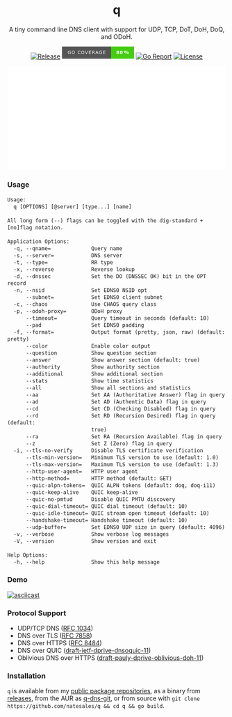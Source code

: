 <div align="center">
<h1>q</h1>

A tiny command line DNS client with support for UDP, TCP, DoT, DoH, DoQ, and ODoH.

[![Release](https://img.shields.io/github/v/release/natesales/q?style=for-the-badge)](https://github.com/natesales/q/releases)
![Coverage](coverage_badge.png)
[![Go Report](https://goreportcard.com/badge/github.com/natesales/q?style=for-the-badge)](https://goreportcard.com/report/github.com/natesales/q)
[![License](https://img.shields.io/github/license/natesales/q?style=for-the-badge)](https://raw.githubusercontent.com/natesales/q/main/LICENSE)

![q screenshot](carbon.svg)
</div>

### Usage
```
Usage:
  q [OPTIONS] [@server] [type...] [name]

All long form (--) flags can be toggled with the dig-standard +[no]flag notation.

Application Options:
  -q, --qname=             Query name
  -s, --server=            DNS server
  -t, --type=              RR type
  -x, --reverse            Reverse lookup
  -d, --dnssec             Set the DO (DNSSEC OK) bit in the OPT record
  -n, --nsid               Set EDNS0 NSID opt
      --subnet=            Set EDNS0 client subnet
  -c, --chaos              Use CHAOS query class
  -p, --odoh-proxy=        ODoH proxy
      --timeout=           Query timeout in seconds (default: 10)
      --pad                Set EDNS0 padding
  -f, --format=            Output format (pretty, json, raw) (default: pretty)
      --color              Enable color output
      --question           Show question section
      --answer             Show answer section (default: true)
      --authority          Show authority section
      --additional         Show additional section
      --stats              Show time statistics
      --all                Show all sections and statistics
      --aa                 Set AA (Authoritative Answer) flag in query
      --ad                 Set AD (Authentic Data) flag in query
      --cd                 Set CD (Checking Disabled) flag in query
      --rd                 Set RD (Recursion Desired) flag in query (default:
                           true)
      --ra                 Set RA (Recursion Available) flag in query
      --z                  Set Z (Zero) flag in query
  -i, --tls-no-verify      Disable TLS certificate verification
      --tls-min-version=   Minimum TLS version to use (default: 1.0)
      --tls-max-version=   Maximum TLS version to use (default: 1.3)
      --http-user-agent=   HTTP user agent
      --http-method=       HTTP method (default: GET)
      --quic-alpn-tokens=  QUIC ALPN tokens (default: doq, doq-i11)
      --quic-keep-alive    QUIC keep-alive
      --quic-no-pmtud      Disable QUIC PMTU discovery
      --quic-dial-timeout= QUIC dial timeout (default: 10)
      --quic-idle-timeout= QUIC stream open timeout (default: 10)
      --handshake-timeout= Handshake timeout (default: 10)
      --udp-buffer=        Set EDNS0 UDP size in query (default: 4096)
  -v, --verbose            Show verbose log messages
  -V, --version            Show version and exit

Help Options:
  -h, --help               Show this help message
```

### Demo

[![asciicast](https://asciinema.org/a/XdWPPvZgx4hEBFwGnGwL13bsZ.svg)](https://asciinema.org/a/XdWPPvZgx4hEBFwGnGwL13bsZ)

### Protocol Support

- UDP/TCP DNS ([RFC 1034](https://tools.ietf.org/html/rfc1034))
- DNS over TLS ([RFC 7858](https://tools.ietf.org/html/rfc7858))
- DNS over HTTPS ([RFC 8484](https://tools.ietf.org/html/rfc8484))
- DNS over QUIC ([draft-ietf-dprive-dnsoquic-11](https://tools.ietf.org/html/draft-ietf-dprive-dnsoquic-11))
- Oblivious DNS over HTTPS ([draft-pauly-dprive-oblivious-doh-11](https://tools.ietf.org/html/draft-pauly-dprive-oblivious-doh-11))

### Installation

`q` is available from my [public package repositories](https://github.com/natesales/repo), as a binary from [releases](https://github.com/natesales/q/releases), from the AUR as [q-dns-git](https://aur.archlinux.org/packages/q-dns-git/), or from source with `git clone https://github.com/natesales/q && cd q && go build`.
